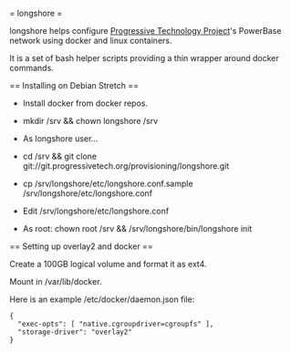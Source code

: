= longshore =

longshore helps configure [Progressive Technology Project](http://progressivetech.org)'s PowerBase network using docker and linux containers.

It is a set of bash helper scripts providing a thin wrapper around docker commands.

== Installing on Debian Stretch ==

 * Install docker from docker repos. 

 * mkdir /srv && chown longshore /srv

 * As longshore user...

 * cd /srv && git clone git://git.progressivetech.org/provisioning/longshore.git

 * cp /srv/longshore/etc/longshore.conf.sample /srv/longshore/etc/longshore.conf

 * Edit /srv/longshore/etc/longshore.conf

 * As root: chown root /srv && /srv/longshore/bin/longshore init

== Setting up overlay2 and docker ==

Create a 100GB logical volume and format it as ext4.

Mount in /var/lib/docker.

Here is an example /etc/docker/daemon.json file:

    {
      "exec-opts": [ "native.cgroupdriver=cgroupfs" ],
      "storage-driver": "overlay2"
    }


